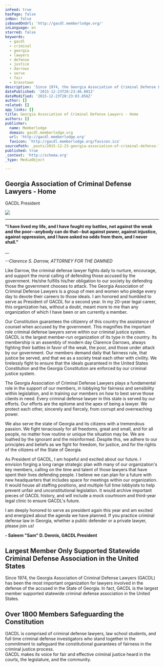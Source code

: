 ```yaml
---
inFeed: true
hasPage: false
inNav: false
isBasedOnUrl: 'http://gacdl.memberlodge.org/'
inLanguage: en
starred: false
keywords:
  - gacdl
  - criminal
  - georgia
  - lawyers
  - defense
  - justice
  - darrows
  - serve
  - fair
  - brasstown
description: 'Since 1974, the Georgia Association of Criminal Defense Lawyers (GACDL) has been the most important organization for lawyers involved in the defense of the accused in the State of Georgia. In fact, GACDL is the largest member supported statewide criminal defense association in the United States.'
datePublished: '2015-12-23T20:23:46.801Z'
dateModified: '2015-12-23T20:23:03.856Z'
author: []
related: []
app_links: []
title: Georgia Association of Criminal Defense Lawyers - Home
authors: []
publisher:
  name: Memberlodge
  domain: gacdl.memberlodge.org
  url: 'http://gacdl.memberlodge.org'
  favicon: 'http://gacdl.memberlodge.org/favicon.ico'
sourcePath: _posts/2015-12-23-georgia-association-of-criminal-defense-lawyers-home.md
published: true
_context: 'http://schema.org'
_type: MediaObject

---
```

<article style=""><h1>Georgia Association of Criminal Defense Lawyers - Home</h1><p>GACDL President</p><img src="http://gacdl.memberlodge.org/Resources/Pictures/Sam-Dennis-for-People-Profile-Pic.jpg" /></article>

****

**"I have lived my life, and I have fought my battles, not against the weak and the poor--anybody can do that--but against power, against injustice, against oppression, and I have asked no odds from them, and I never shall."**

__

_--Clarence S. Darrow, ATTORNEY FOR THE DAMNED_

Like Darrow, the criminal defense lawyer fights daily to nurture, encourage, and support the moral calling of defending those accused by the government. He/she fulfills his/her obligation to our society by defending those the government chooses to attack. The Georgia Association of Criminal Defense Lawyers is a group of men and women who pledge every day to devote their careers to those ideals. I am honored and humbled to serve as President of GACDL for a second year. In my 20-year legal career, this organization has, without a doubt, meant more to me than any organization of which I have been or am currently a member. 

Our Constitution guarantees the citizenry of this country the assistance of counsel when accused by the government.  This magnifies the important role criminal defense lawyers serve within our criminal justice system. GACDL is the largest member-run organization of its type in the country.  Its membership is an assembly of modern day Clarence Darrows, always fighting their battles in favor of the weak, the poor, and those under attack by our government. Our members demand daily that fairness rule, that justice be served, and that we as a society treat each other with civility. We tirelessly fight to ensure that the ideals guaranteed in the United States Constitution and the Georgia Constitution are enforced by our criminal justice system.

The Georgia Association of Criminal Defense Lawyers plays a fundamental role in the support of our members, in lobbying for fairness and sensibility within legislation, and in training our members on how to best serve those clients in need.  Every criminal defense lawyer in this state is served by our efforts.  Our efforts are the epitome and the apex of being a lawyer. We protect each other, sincerely and fiercely, from corrupt and overreaching power.

We also serve the state of Georgia and its citizens with a tremendous passion. We fight tenaciously for all freedoms, great and small, and for all people, no matter how routine or unique the situation may be. We are loathed by the ignorant and the misinformed. Despite this, we adhere to our principles and beliefs as we fight for freedom, for justice, and for the rights of the citizens of the State of Georgia. 

As President of GACDL, I am hopeful and excited about our future.  I envision forging a long range strategic plan with many of our organization's key members, calling on the time and talent of those lawyers that have spent their lives defending people.  I believe we can plan for a future with new headquarters that includes space for meetings within our organization. It would house all staffing positions, and multiple full time lobbyists to help prevent unfair and unconstitutional legislation.  It would archive important pieces of GACDL history, and will include a mock courtroom and third-year legal clinic to ensure GACDL's future.

I am deeply honored to serve as president again this year and am excited and energized about the agenda we have planned.  If you practice criminal defense law in Georgia, whether a public defender or a private lawyer, please join us!

**- Saleem "Sam" D. Dennis, GACDL President**

## Largest Member Only Supported Statewide Criminal Defense Association in the United States

Since 1974, the Georgia Association of Criminal Defense Lawyers (GACDL) has been the most important organization for lawyers involved in the defense of the accused in the State of Georgia. In fact, GACDL is the largest member supported statewide criminal defense association in the United States.

## Over 1800 Members Safeguarding the Constitution

GACDL is comprised of criminal defense lawyers, law school students, and full time criminal defense investigators who stand together in the commitment to safeguard the constitutional guarantees of fairness in the criminal justice process.  
GACDL makes its voice for fair and effective criminal justice heard in the courts, the legislature, and the community.